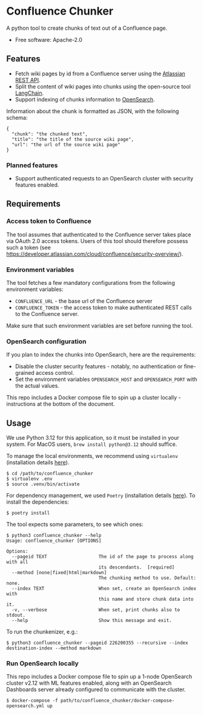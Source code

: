 # Confluence Chunker
A python tool to create chunks of text out of a Confluence page.

* Free software: Apache-2.0

## Features
- Fetch wiki pages by id from a Confluence server using the [Atlassian REST API](https://developer.atlassian.com/cloud/confluence/rest/v1/intro/#about).
- Split the content of wiki pages into chunks using the open-source tool [LangChain](https://www.langchain.com/).
- Support indexing of chunks information to [OpenSearch](https://opensearch.org/).

Information about the chunk is formatted as JSON, with the following schema:
```
{
  "chunk": "the chunked text",
  "title": "the title of the source wiki page",
  "url": "the url of the source wiki page" 
}
```

### Planned features
- Support authenticated requests to an OpenSearch cluster with security features enabled.

## Requirements
### Access token to Confluence
The tool assumes that authenticated to the Confluence server takes place via OAuth 2.0 access tokens. Users of this tool should therefore possess such a token (see https://developer.atlassian.com/cloud/confluence/security-overview/).

### Environment variables
The tool fetches a few mandatory configurations from the following environment variables:
- `CONFLUENCE_URL` - the base url of the Confluence server
- `CONFLUENCE_TOKEN` - the access token to make authenticated REST calls to the Confluence server.

Make sure that such environment variables are set before running the tool.

### OpenSearch configuration
If you plan to index the chunks into OpenSearch, here are the requirements:
- Disable the cluster security features - notably, no authentication or fine-grained access control.
- Set the environment variables `OPENSEARCH_HOST` and `OPENSEARCH_PORT` with the actual values.

This repo includes a Docker compose file to spin up a cluster locally - instructions at the bottom of the document.

## Usage
We use Python 3.12 for this application, so it must be installed in your system. For MacOS users, `brew install python@3.12` should suffice.

To manage the local environments, we recommend using `virtualenv` (installation details [here](https://virtualenv.pypa.io/en/latest/installation.html)).

```
$ cd /path/to/confluence_chunker
$ virtualenv .env
$ source .venv/bin/activate
```

For dependency management, we used `Poetry` (installation details [here](https://python-poetry.org/docs/#installation)). To install the dependencies:
```
$ poetry install
```

The tool expects some parameters, to see which ones:
```
$ python3 confluence_chunker --help
Usage: confluence_chunker [OPTIONS]

Options:
  --pageid TEXT                   The id of the page to process along with all
                                  its descendants.  [required]
  --method [none|fixed|html|markdown]
                                  The chunking method to use. Default: none.
  --index TEXT                    When set, create an OpenSearch index with
                                  this name and store chunk data into it.
  -v, --verbose                   When set, print chunks also to stdout.
  --help                          Show this message and exit.
```

To run the chunkenizer, e.g.:
```
$ python3 confluence_chunker --pageid 226200355 --recursive --index destination-index --method markdown
```

### Run OpenSearch locally
This repo includes a Docker compose file to spin up a 1-node OpenSearch cluster v2.12 with ML features enabled, along with an OpenSearch Dashboards server already configured to communicate with the cluster.
```
$ docker-compose -f path/to/confluence_chunker/docker-compose-opensearch.yml up
```
